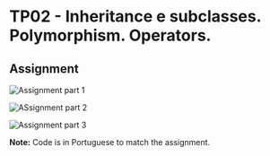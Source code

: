 # TP02 - Inheritance e subclasses. Polymorphism. Operators.

## Assignment

![Assignment part 1](https://i.imgur.com/raXmiO2.png)

![ASsignment part 2](https://i.imgur.com/gw1MiO5.png)

![Assignment part 3](https://i.imgur.com/rF6Zm5A.png)



**Note:** Code is in Portuguese to match the assignment.